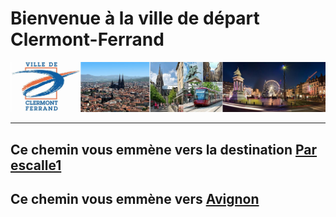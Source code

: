 # Bienvenue à la ville de départ Clermont-Ferrand
![Clermont](https://github.com/ZERMANESARA/MyLabyrinth/blob/FB_AddImageBranch/Images/Clermont.png)
***
## Ce chemin vous emmène vers la destination [Par escalle1](https://github.com/ZERMANESARA/MyLabyrinth/blob/main/ParEscalle1.md)
## Ce chemin vous emmène vers [Avignon](https://github.com/ZERMANESARA/MyLabyrinth/blob/main/Avignon.md)

